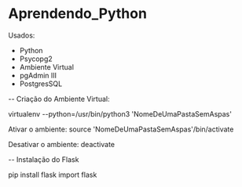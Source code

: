 # Aprendendo_Python

Usados: 

- Python
- Psycopg2
- Ambiente Virtual
- pgAdmin III
- PostgresSQL


-- Criação do Ambiente Virtual:
  
virtualenv --python=/usr/bin/python3  'NomeDeUmaPastaSemAspas'

Ativar o ambiente: source 'NomeDeUmaPastaSemAspas'/bin/activate

Desativar o ambiente: deactivate
  
-- Instalação do Flask

pip install flask
import flask
